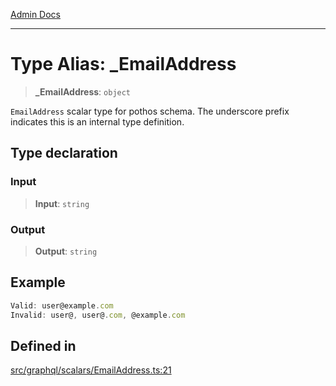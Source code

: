 [Admin Docs](/)

***

# Type Alias: \_EmailAddress

> **\_EmailAddress**: `object`

`EmailAddress` scalar type for pothos schema.
The underscore prefix indicates this is an internal type definition.

## Type declaration

### Input

> **Input**: `string`

### Output

> **Output**: `string`

## Example

```ts
Valid: user@example.com
Invalid: user@, user@.com, @example.com
```

## Defined in

[src/graphql/scalars/EmailAddress.ts:21](https://github.com/NishantSinghhhhh/talawa-api/blob/05ae6a4794762096d917a90a3af0db22b7c47392/src/graphql/scalars/EmailAddress.ts#L21)
